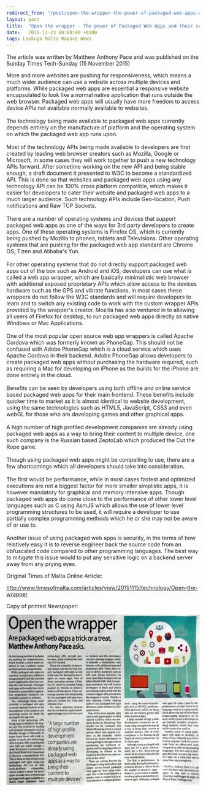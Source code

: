 ```yaml
---
redirect_from: "/post/open-the-wrapper-the-power-of-packaged-web-apps-and-their-supported-platforms"
layout: post
title:  "Open the wrapper - The power of Packaged Web Apps and their supported platforms"
date:   2015-11-23 00:00:00 +0100
tags: Lookuga Malta Mapace News
---
```

<p>The article was written by Matthew Anthony Pace and was published on the Sunday Times Tech-Sunday (15 November 2015)</p><p>More and more websites are pushing for responsiveness, which means a much wider audience can use a website across multiple devices and platforms. While packaged web apps are essential a responsive website encapsulated to look like a normal native application that runs outside the web browser. Packaged web apps will usually have more freedom to access device APIs not available normally available to websites.<br><br>The technology being made available to packaged web apps currently depends entirely on the manufacture of platform and the operating system on which the packaged web app runs upon.<br><br>Most of the technology APIs being made available to developers are first created by leading web browser creators such as Mozilla, Google or Microsoft, in some cases they will work together to push a new technology APIs forward. After sometime working on the new API and being stable enough, a draft document it presented to W3C to become a standardized API. This is done so that websites and packaged web apps using any technology API can be 100% cross platform compatible, which makes it easier for developers to cater their website and packaged web apps to a much larger audience. Such technology APIs include Geo-location, Push notifications and Raw TCP Sockets.<br><br>There are a number of operating systems and devices that support packaged web apps as one of the ways for 3rd party developers to create apps. One of these operating systems is Firefox OS, which is currently being pushed by Mozilla to phones, tablets and Televisions. Other operating systems that are pushing for the packaged web app standard are Chrome OS, Tizen and Alibaba's Yun.<br><br>For other operating systems that do not directly support packaged web apps out of the box such as Android and iOS, developers can use what is called a web app wrapper, which are basically minimalistic web browser with additional exposed proprietary APIs which allow access to the devices hardware such as the GPS and vibrate functions, in most cases these wrappers do not follow the W3C standards and will require developers to learn and to switch any existing code to work with the custom wrapper APIs provided by the wrapper's creator. Mozilla has also ventured in to allowing all users of Firefox for desktop, to run packaged web apps directly as native Windows or Mac Applications.<br><br>One of the most popular open source web app wrappers is called Apache Cordova which was formerly known as PhoneGap. This should not be confused with Adobe PhoneGap which is a cloud service which uses Apache Cordova in their backend. Adobe PhoneGap allows developers to create packaged web apps without purchasing the hardware required, such as requiring a Mac for developing on iPhone as the builds for the iPhone are done entirely in the cloud.<br><br>Benefits can be seen by developers using both offline and online service based packaged web apps for their main frontend. These benefits include quicker time to market as it is almost identical to website development, using the same technologies such as HTML5, JavaScript, CSS3 and even webGL for those who are developing games and other graphical apps.<br><br>A high number of high profiled development companies are already using packaged web apps as a way to bring their content to multiple device, one such company is the Russian based ZeptoLab which produced the Cut the Rope game.<br><br>Though using packaged web apps might be compelling to use, there are a few shortcomings which all developers should take into consideration. <br><br>The first would be performance, while in most cases fastest and optimized executions are not a biggest factor for more smaller simplistic apps, it is however mandatory for graphical and memory intensive apps. Though packaged web apps do come close to the performance of other lower level languages such as C using AsmJS which allows the use of lower level programming structures to be used, it will require a developer to use partially complex programming methods which he or she may not be aware of or use to.<br><br>Another issue of using packaged web apps is security, in the terms of how relatively easy it is to reverse engineer back the source code from an obfuscated code compared to other programming languages. The best way to mitigate this issue would to put any sensitive logic on a backend server away from any prying eyes.</p><p>Original Times of Malta Online Article:</p><p><a href="http://www.timesofmalta.com/articles/view/20151115/technology/Open-the-wrapper">http://www.timesofmalta.com/articles/view/20151115/technology/Open-the-wrapper</a></p><p>Copy of printed&nbsp;Newspaper:</p>
<img style="width: 600px; height: 444px;" src="/images/mini_newspaper_2015-11.JPG">